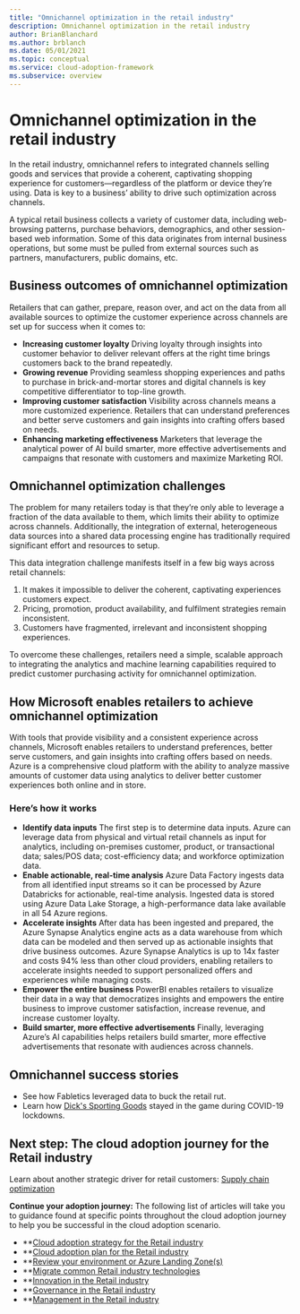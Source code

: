```yaml
---
title: "Omnichannel optimization in the retail industry"
description: Omnichannel optimization in the retail industry
author: BrianBlanchard
ms.author: brblanch
ms.date: 05/01/2021
ms.topic: conceptual
ms.service: cloud-adoption-framework
ms.subservice: overview
---
```


# Omnichannel optimization in the retail industry

In the retail industry, omnichannel refers to integrated channels selling goods and services that provide a coherent, captivating shopping experience for customers—regardless of the platform or device they’re using. Data is key to a business’ ability to drive such optimization across channels.

A typical retail business collects a variety of customer data, including web-browsing patterns, purchase behaviors, demographics, and other session-based web information. Some of this data originates from internal business operations, but some must be pulled from external sources such as partners, manufacturers, public domains, etc.

## Business outcomes of omnichannel optimization

Retailers that can gather, prepare, reason over, and act on the data from all available sources to optimize the customer experience across channels are set up for success when it comes to:
- **Increasing customer loyalty** Driving loyalty through insights into customer behavior to deliver relevant offers at the right time brings customers back to the brand repeatedly.
- **Growing revenue** Providing seamless shopping experiences and paths to purchase in brick-and-mortar stores and digital channels is key competitive differentiator to top-line growth.
- **Improving customer satisfaction** Visibility across channels means a more customized experience. Retailers that can understand preferences and better serve customers and gain insights into crafting offers based on needs.
- **Enhancing marketing effectiveness** Marketers that leverage the analytical power of AI build smarter, more effective advertisements and campaigns that resonate with customers and maximize Marketing ROI.

## Omnichannel optimization challenges

The problem for many retailers today is that they’re only able to leverage a fraction of the data available to them, which limits their ability to optimize across channels. Additionally, the integration of external, heterogeneous data sources into a shared data processing engine has traditionally required significant effort and resources to setup.

This data integration challenge manifests itself in a few big ways across retail channels:

1. It makes it impossible to deliver the coherent, captivating experiences customers expect.
2. Pricing, promotion, product availability, and fulfilment strategies remain inconsistent.
3. Customers have fragmented, irrelevant and inconsistent shopping experiences.

To overcome these challenges, retailers need a simple, scalable approach to integrating the analytics and machine learning capabilities required to predict customer purchasing activity for omnichannel optimization.

## How Microsoft enables retailers to achieve omnichannel optimization

With tools that provide visibility and a consistent experience across channels, Microsoft enables retailers to understand preferences, better serve customers, and gain insights into crafting offers based on needs. Azure is a comprehensive cloud platform with the ability to analyze massive amounts of customer data using analytics to deliver better customer experiences both online and in store.

### Here’s how it works

- **Identify data inputs** The first step is to determine data inputs. Azure can leverage data from physical and virtual retail channels as input for analytics, including on-premises customer, product, or transactional data; sales/POS data; cost-efficiency data; and workforce optimization data. 
- **Enable actionable, real-time analysis** Azure Data Factory ingests data from all identified input streams so it can be processed by Azure Databricks for actionable, real-time analysis. Ingested data is stored using Azure Data Lake Storage, a high-performance data lake available in all 54 Azure regions.
- **Accelerate insights** After data has been ingested and prepared, the Azure Synapse Analytics engine acts as a data warehouse from which data can be modeled and then served up as actionable insights that drive business outcomes. Azure Synapse Analytics is up to 14x faster and costs 94% less than other cloud providers, enabling retailers to accelerate insights needed to support personalized offers and experiences while managing costs. 
- **Empower the entire business** PowerBI enables retailers to visualize their data in a way that democratizes insights and empowers the entire business to improve customer satisfaction, increase revenue, and increase customer loyalty.
- **Build smarter, more effective advertisements** Finally, leveraging Azure’s AI capabilities helps retailers build smarter, more effective advertisements that resonate with audiences across channels.

## Omnichannel success stories

- See how Fabletics leveraged data to buck the retail rut.  
- Learn how [Dick's Sporting Goods](https://customers.microsoft.com/en-us/story/857270-dickssportinggoods-vmware-azure) stayed in the game during COVID-19 lockdowns.

## Next step: The cloud adoption journey for the Retail industry

Learn about another strategic driver for retail customers: [Supply chain optimization](./retail-supply-chain-optimization.md)

**Continue your adoption journey:** The following list of articles will take you to guidance found at specific points throughout the cloud adoption journey to help you be successful in the cloud adoption scenario.

- **[Cloud adoption strategy for the Retail industry](./strategy.md)
- **[Cloud adoption plan for the Retail industry](./plan.md)
- **[Review your environment or Azure Landing Zone(s)](./ready.md)
- **[Migrate common Retail industry technologies](./migrate.md)
- **[Innovation in the Retail industry](./innovate.md)
- **[Governance in the Retail industry](./govern.md)
- **[Management in the Retail industry](./manage.md)
